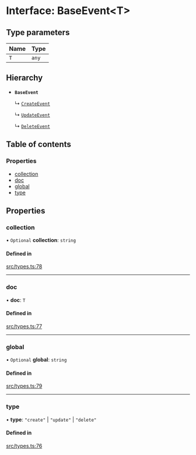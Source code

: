 # Interface: BaseEvent\<T\>

## Type parameters

| Name | Type |
| :------ | :------ |
| `T` | `any` |

## Hierarchy

- **`BaseEvent`**

  ↳ [`CreateEvent`](CreateEvent.md)

  ↳ [`UpdateEvent`](UpdateEvent.md)

  ↳ [`DeleteEvent`](DeleteEvent.md)

## Table of contents

### Properties

- [collection](BaseEvent.md#collection)
- [doc](BaseEvent.md#doc)
- [global](BaseEvent.md#global)
- [type](BaseEvent.md#type)

## Properties

### collection

• `Optional` **collection**: `string`

#### Defined in

[src/types.ts:78](https://github.com/GeorgeHulpoi/payload-dependencies-graph/blob/bf25d07/src/types.ts#L78)

___

### doc

• **doc**: `T`

#### Defined in

[src/types.ts:77](https://github.com/GeorgeHulpoi/payload-dependencies-graph/blob/bf25d07/src/types.ts#L77)

___

### global

• `Optional` **global**: `string`

#### Defined in

[src/types.ts:79](https://github.com/GeorgeHulpoi/payload-dependencies-graph/blob/bf25d07/src/types.ts#L79)

___

### type

• **type**: ``"create"`` \| ``"update"`` \| ``"delete"``

#### Defined in

[src/types.ts:76](https://github.com/GeorgeHulpoi/payload-dependencies-graph/blob/bf25d07/src/types.ts#L76)
